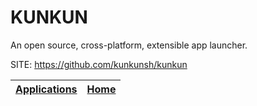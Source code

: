 # KUNKUN

 An open source, cross-platform, extensible app launcher.

 SITE: https://github.com/kunkunsh/kunkun

 | [Applications](https://portable-linux-apps.github.io/apps.html) | [Home](https://portable-linux-apps.github.io)
 | --- | --- |
